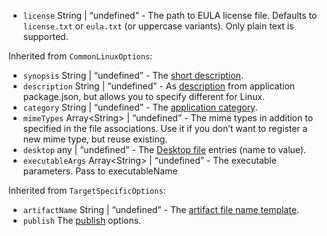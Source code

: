<ul>
<li><code id="AppImageOptions-license">license</code> String | “undefined” - The path to EULA license file. Defaults to <code>license.txt</code> or <code>eula.txt</code> (or uppercase variants). Only plain text is supported.</li>
</ul>
<p>Inherited from <code>CommonLinuxOptions</code>:</p>
<ul>
<li><code id="AppImageOptions-synopsis">synopsis</code> String | “undefined” - The <a href="https://www.debian.org/doc/debian-policy/ch-controlfields.html#s-f-Description">short description</a>.</li>
<li><code id="AppImageOptions-description">description</code> String | “undefined” - As <a href="/configuration/configuration#Metadata-description">description</a> from application package.json, but allows you to specify different for Linux.</li>
<li><code id="AppImageOptions-category">category</code> String | “undefined” - The <a href="https://specifications.freedesktop.org/menu-spec/latest/apa.html#main-category-registry">application category</a>.</li>
<li><code id="AppImageOptions-mimeTypes">mimeTypes</code> Array&lt;String&gt; | “undefined” - The mime types in addition to specified in the file associations. Use it if you don’t want to register a new mime type, but reuse existing.</li>
<li><code id="AppImageOptions-desktop">desktop</code> any | “undefined” - The <a href="https://developer.gnome.org/documentation/guidelines/maintainer/integrating.html#desktop-files">Desktop file</a> entries (name to value).</li>
<li><code id="AppImageOptions-executableArgs">executableArgs</code> Array&lt;String&gt; | “undefined” - The executable parameters. Pass to executableName</li>
</ul>
<p>Inherited from <code>TargetSpecificOptions</code>:</p>
<ul>
<li><code id="AppImageOptions-artifactName">artifactName</code> String | “undefined” - The <a href="/configuration/configuration#artifact-file-name-template">artifact file name template</a>.</li>
<li><code id="AppImageOptions-publish">publish</code> The <a href="/configuration/publish">publish</a> options.</li>
</ul>
